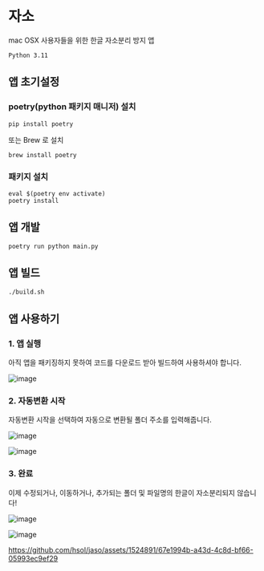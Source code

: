 # 자소

mac OSX 사용자들을 위한 한글 자소분리 방지 앱

`Python 3.11`

## 앱 초기설정

### poetry(python 패키지 매니저) 설치

```
pip install poetry
```

또는 Brew 로 설치

```
brew install poetry
```

### 패키지 설치

```
eval $(poetry env activate)
poetry install
```

## 앱 개발

```
poetry run python main.py
```

## 앱 빌드

```bash
./build.sh
```

## 앱 사용하기

### 1. 앱 실행

아직 앱을 패키징하지 못하여 코드를 다운로드 받아 빌드하여 사용하셔야 합니다.

![image](https://github.com/hsol/jaso/assets/1524891/8b587020-5d5e-4b37-a2e3-3a9a7c6c3127)

### 2. 자동변환 시작

자동변환 시작을 선택하여 자동으로 변환될 폴더 주소를 입력해줍니다.

![image](https://github.com/hsol/jaso/assets/1524891/b58a5c5a-e520-4448-9df8-684157ed2cde)

![image](https://github.com/hsol/jaso/assets/1524891/64df6bf3-d629-4e7b-8d5d-fa53a203b119)

### 3. 완료

이제 수정되거나, 이동하거나, 추가되는 폴더 및 파일명의 한글이 자소분리되지 않습니다!

![image](https://github.com/hsol/jaso/assets/1524891/e0fbc577-507d-44b6-a532-10e698dbd55a)

![image](https://github.com/hsol/jaso/assets/1524891/6a7a0b96-a263-44ea-82fa-54264aefa1cc)

https://github.com/hsol/jaso/assets/1524891/67e1994b-a43d-4c8d-bf66-05993ec9ef29
